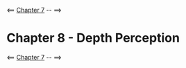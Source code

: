 <== [Chapter 7](./Chapter_07.md) -- ==>

# Chapter 8 - Depth Perception
    
<== [Chapter 7](./Chapter_07.md) -- ==>